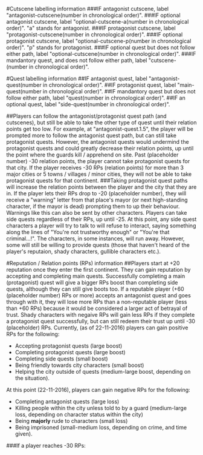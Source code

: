 #Cutscene labelling information
###IF antagonist cutscene, label "antagonist-cutscene(number in chronological order)".
###IF optional antagonist cutscene, label "optional-cutscene-a(number in chronological order)". 
"a" stands for antagonist.
###IF protagonist cutscene, label "protagonist-cutscene(number in chronological order)".
###IF optional protagonist cutscene, label "optional-cutscene-p(number in chronological order)".
"p" stands for protagonist.
###IF optional quest but does not follow either path, label "optional-cutscene(number in chronological order)".
###IF mandantory quest, and does not follow either path, label "cutscene-(number in chronological order)".

#Quest labelling information
##IF antagonist quest, label "antagonist-quest(number in chronological order)".
##IF protagonist quest, label "main-quest(number in chronological order)".
##IF mandantory quest but does not follow either path, label "quest(number in chronological order)".
##IF an optional quest, label "side-quest(number in chronological order)".

##Players can follow the antagonist/protagonist quest path (and cutscenes), but still be able to take the other type of quest until their relation points get too low. 
For example, at "antagonist-quest.1.5", the player will be prompted more to follow the antagonist quest path, but can still take protagonist quests. However, the antagonist quests would undermind the protagonist quests and could greatly decrease their relation points, up until the point where the guards kill / apprehend on site. Past (placeholder number) -30 relation points, the player cannot take protagonist quests for that city. If the player receives -30 RPs (relation points) for more than 3 major cities or 5 towns / villages / minor cities, they will not be able to take protagonist quests for that continent.
###Taking protagonist quest paths will increase the relation points between the player and the city that they are in. If the player lets their RPs drop to -20 (placeholder number), they will receive a "warning" letter from that place's mayor (or next high-standing character, if the mayor is dead) prompting them to up their behaviour. Warnings like this can also be sent by other characters.
Players can take side quests regardless of their RPs, up until -25. At this point, any side quest characters a player will try to talk to will refuse to interact, saying something along the lines of "You're not trustworthy enough" or "You're that criminal...!". The characters, in some instances, will run away. However, some will still be willing to provide quests (those that haven't heard of the player's reputaion, shady characters, gullible characters etc.).

#Reputation / Relation points (RPs) information
##Players start at +20 reputation once they enter the first continent. They can gain reputation by accepting and completing main quests. Successfully completing a main (protagonist) quest will give a bigger RPs boost than completing side quests, although they can still give boots too. If a reputable player (+60 (placeholder number) RPs or more) accepts an antagonist quest and goes through with it, they will lose more RPs than a non-reputable player (less than +60 RPs) because it would be considered a larger act of betrayal of trust. Shady characters with negaive RPs will gain less RPs if they complete a protagonist quest successfully, but can still redeem their trust up until -30 (placeholder) RPs. Currently, (as of 22-11-2016) players can gain positive RPs for the following:
* Accepting protagonist quests (large boost)
* Completing protagonist quests (large boost)
* Completing side quests (small boost)
* Being friendly towards city characters (small boost)
* Helping the city outside of quests (medium-large boost, depending on the situation).

At this point (22-11-2016), players can gain negative RPs for the following:
* Completing antagonist quests (large loss)
* Killing people within the city unless told to by a guard (medium-large loss, depending on character status within the city)
* Being **majorly** rude to characters (small loss)
* Being imprisoned (small-medium loss, depending on crime, and time given).

###If a player reaches -30 RPs:
